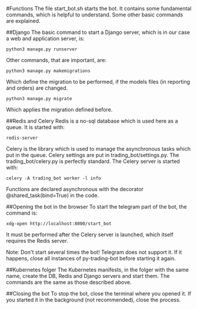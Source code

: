 #Functions
The file start_bot.sh starts the bot. It contains some fundamental commands, which is helpful to understand. Some other basic commands are explained.

##Django
The basic command to start a Django server, which is in our case a web and application server, is:

```
python3 manage.py runserver
``` 
    
Other commands, that are important, are:

```
python3 manage.py makemigrations
```
     
Which define the migration to be performed, if the models files (in reporting and orders) are changed.

```
python3 manage.py migrate
```  
   
Which applies the migration defined before.

##Redis and Celery
Redis is a no-sql database which is used here as a queue. It is started with:

```
redis-server
```
      
Celery is the library which is used to manage the asynchronous tasks which put in the queue. Celery settings are put in trading_bot/settings.py. The trading_bot/celery.py is perfectly standard. The Celery server is started with:

```
celery -A trading_bot worker -l info
```

Functions are declared asynchronous with the decorator @shared_task(bind=True) in the code.

##Opening the bot in the browser
To start the telegram part of the bot, the command is:

```
xdg-open http://localhost:8000/start_bot
```

It must be performed after the Celery server is launched, which itself requires the Redis server.

Note: Don't start several times the bot! Telegram does not support it. If it happens, close all instances of py-trading-bot before starting it again.

##Kubernetes folger
The Kubernetes manifests, in the folger with the same name, create the DB, Redis and Django servers and start them. The commands are the same as those described above.

##Closing the bot
To stop the bot, close the terminal where you opened it. If you started it in the background (not recommended), close the process.

